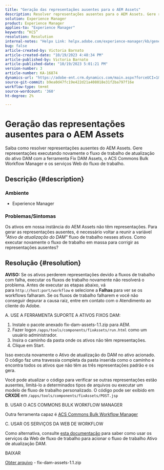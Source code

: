```yaml
---
title: "Geração das representações ausentes para o AEM Assets"
description: Resolver representações ausentes para o AEM Assets. Gere representações com a ferramenta Fix Dam Assets, o ACS Commons Bulk Workflow Manager e serviços Web de fluxo de trabalho.
solution: Experience Manager
product: Experience Manager
applies-to: "Experience Manager"
keywords: “KCS”
resolution: Resolution
internal-notes: "Helpx Link: helpx.adobe.com/experience-manager/kb/generating-the-missing-renditions-for-aem-assets.html"
bug: false
article-created-by: Victoria Barnato
article-created-date: "10/19/2023 4:48:34 PM"
article-published-by: Victoria Barnato
article-published-date: "10/19/2023 5:01:21 PM"
version-number: 3
article-number: KA-16874
dynamics-url: "https://adobe-ent.crm.dynamics.com/main.aspx?forceUCI=1&pagetype=entityrecord&etn=knowledgearticle&id=b44dac56-9f6e-ee11-8df0-6045bd006793"
source-git-commit: b9ea0d47fc19e422d21a408018e31f2ba797f16e
workflow-type: tm+mt
source-wordcount: '360'
ht-degree: 2%

---
```


# Geração das representações ausentes para o AEM Assets


Saiba como resolver representações ausentes do AEM Assets. Gere representações executando novamente o fluxo de trabalho de atualização do ativo DAM com a ferramenta Fix DAM Assets, o ACS Commons Bulk Workflow Manager e os serviços Web do fluxo de trabalho.

## Descrição {#description}


### <b>Ambiente</b>

- Experience Manager




### <b>Problemas/Sintomas</b>

Os ativos em nossa instância do AEM Assets não têm representações. Para gerar as representações ausentes, é necessário voltar a reunir a variável *&quot;Ativo de atualização do DAM&quot;* fluxo de trabalho nesses ativos. Como executar novamente o fluxo de trabalho em massa para corrigir as representações ausentes?


## Resolução {#resolution}


<b>AVISO:</b> Se os ativos perderem representações devido a fluxos de trabalho com falha, executar os fluxos de trabalho novamente não resolverá o problema. Antes de executar as etapas abaixo, vá para `http://host:port/workflow` e selecione a <b>Falhas </b>para ver se os workflows falharam. Se os fluxos de trabalho falharem e você não conseguir depurar a causa raiz, entre em contato com o Atendimento ao cliente do Adobe.

A. USE A FERRAMENTA SUPORTE A ATIVOS FIXOS DAM:

1. Instale o pacote anexado fix-dam-assets-1.1.zip para AEM.
2. Fazer logon `/apps/tools/components/fixAssets/run.html` como um usuário administrador.
3. Insira o caminho da pasta onde os ativos não têm representações.
4. Clique em Start.


Isso executa novamente o Ativo de atualização do DAM no ativo acionado. O código faz uma travessia completa da pasta inserida como o caminho e encontra todos os ativos que não têm as três representações padrão e os gera.

Você pode atualizar o código para verificar se outras representações estão ausentes, limitá-lo a determinados tipos de arquivos ou executar um modelo de fluxo de trabalho personalizado. O código pode ser exibido em <b>CRXDE </b>em `/apps/tools/components/fixAssets/POST.jsp`



B. USAR O ACS COMMONS BULK WORKFLOW MANAGER

Outra ferramenta capaz é [ACS Commons Bulk Workflow Manager](https://adobe-consulting-services.github.io/acs-aem-commons/features/bulk-workflow-manager/index.html)



C. USAR OS SERVIÇOS DA WEB DE WORKFLOW

Como alternativa, consulte [esta documentação](https://helpx.adobe.com/experience-manager/6-2/sites/developing/using/wf-program-interaction.html#Creating,%20Reading%20or%20Deleting%20Workflow%20Models) para saber como usar os serviços da Web de fluxo de trabalho para acionar o fluxo de trabalho Ativo de atualização DAM.

BAIXAR

[Obter arquivo](https://helpx.adobe.com/content/dam/help/en/experience-manager/kb/generating-the-missing-renditions-for-aem-assets/_jcr_content/main-pars/download_section/download-1/fix-dam-assets-11.zip "fix-dam-assets-1.1.zip") - fix-dam-assets-1.1.zip
